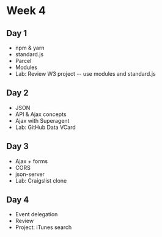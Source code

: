 # Week 4

## Day 1

* npm & yarn
* standard.js
* Parcel
* Modules
* Lab: Review W3 project -- use modules and standard.js

## Day 2

* JSON
* API & Ajax concepts
* Ajax with Superagent
* Lab: GitHub Data VCard

## Day 3

* Ajax + forms
* CORS
* json-server
* Lab: Craigslist clone

## Day 4

* Event delegation
* Review
* Project: iTunes search
